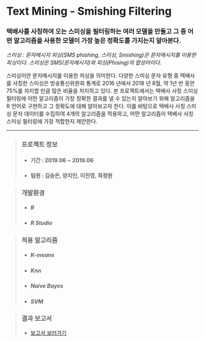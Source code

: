 # Text Mining - Smishing Filtering
### 택배사를 사칭하여 오는 스미싱을 필터링하는 여러 모델을 만들고 그 중 어떤 알고리즘을 사용한 모델이 가장 높은 정확도를 가지는지 알아본다.  
*스미싱 : 문자메시지 피싱(SMS phishing, 스미싱, Smishing)은 문자메시지를 이용한 피싱이다. 스미싱은 SMS(문자메시지)와 피싱(Phising)의 합성어이다.*

스미싱이란 문자메시지를 이용한 피싱을 의미한다. 다양한 스미싱 문자 유형 중 택배사를 사칭한 스미싱은 방송통신위원회 통계로 2016 년에서 2018 년 8월, 약 1년 반 동안 75%를 차지할 만큼 많은 비율을 차지하고 있다. 본 프로젝트에서는 택배사 사칭 스미싱 필터링에 어떤 알고리즘이 가장 정확한 결과를 낼 수 있는지 알아보기 위해 알고리즘을 R 언어로 구현하고 그 정확도에 대해 알아보고자 한다. 이를 바탕으로 택배사 사칭 스미싱 문자 데이터를 수집하여 4개의 알고리즘을 적용하고, 어떤 알고리즘이 택배사 사칭 스미싱 필터링에 가장 적합한지 제안한다.


---------------

>### 프로젝트 정보
>* #### 기간 : 2019.06 ~ 2019.06
>* #### 팀원 : 김승은, 양지인, 이진영, 최정원
    
>### 개발환경
>* ##### R    
>* ##### R Studio   
      
>### 적용 알고리즘
>* ##### K-means    
>* ##### Knn 
>* ##### Naive Bayes 
>* ##### SVM 
     
>### 결과 보고서
>* [보고서 보러가기](/텍스트마이닝을%20이용한%20택배사%20스미싱%20필터링.pdf)
